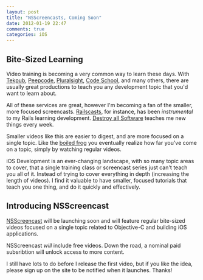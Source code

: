 ```yaml
---
layout: post
title: "NSScreencasts, Coming Soon"
date: 2012-01-19 22:47
comments: true
categories: iOS
---
```


## Bite-Sized Learning

Video training is becoming a very common way to learn these days.  With [Tekpub](http://tekpub.com), [Peepcode](http://peepcode.com/), [Pluralsight](http://pluralsight.com), 
[Code School](http://codeschool.com), and many others, there are usually great productions to teach you any development topic that you'd want to learn about.

All of these services are great, however I'm becoming a fan of the smaller, more focused screencasts.  [Railscasts](http://railscasts.com), for instance, has
been _instrumental_ to my Rails learning development.  [Destroy all Software](http://destroyallsoftware.com/) teaches me new things every week.

Smaller videos like this are easier to digest, and are more focused on a single topic.  Like the [boiled frog](http://en.wikipedia.org/wiki/Boiling_frog)
you eventually realize how far you've come on a topic, simply by watching regular videos.

iOS Development is an ever-changing landscape, with so many topic areas to cover, that a single training class or screencast series just
can't teach you all of it.  Instead of trying to cover everything in depth (increasing the length of videos). I find it valuable to 
have smaller, focused tutorials that teach you one thing, and do it quickly and effectively.

## Introducing NSScreencast

[NSScreencast](http://nsscreencast.com) will be launching soon and will feature regular bite-sized videos
focused on a single topic related to Objective-C and building iOS applications.

NSScreencast _will_ include free videos. Down the road, a nominal paid subsribtion will unlock access to more content.

I still have lots to do before I release the first video, but if you like the idea, please sign up on 
the site to be notified when it launches. Thanks!
